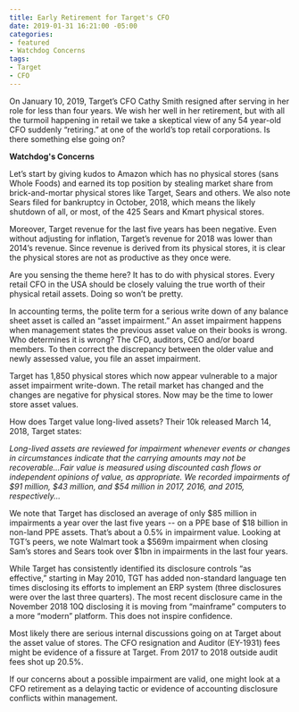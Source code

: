 ```yaml
---
title: Early Retirement for Target's CFO
date: 2019-01-31 16:21:00 -05:00
categories:
- featured
- Watchdog Concerns
tags:
- Target
- CFO
---
```


On January 10, 2019, Target’s CFO Cathy Smith resigned after serving in her role for less than four years.  We wish her well in her retirement, but with all the turmoil happening in retail we take a skeptical view of any 54 year-old CFO suddenly “retiring.” at one of the world’s top retail corporations.  Is there something else going on?

**Watchdog's Concerns**

Let’s start by giving kudos to Amazon which has no physical stores (sans Whole Foods) and  earned its top position by stealing market share from brick-and-mortar physical stores like Target, Sears and others.  We also note Sears filed for bankruptcy in October, 2018, which means the likely shutdown of all, or most, of the 425 Sears and Kmart physical stores.  

Moreover, Target revenue for the last five years has been negative.  Even without adjusting for inflation, Target’s revenue for 2018 was lower than 2014’s revenue.  Since revenue is derived from its physical stores, it is clear the physical stores are not as productive as they once were.

Are you sensing the theme here?  It has to do with physical stores.  Every retail CFO in the USA should be closely valuing the true worth of their physical retail assets.  Doing so won’t be pretty.

In accounting terms, the polite term for a serious write down of any balance sheet asset is called an “asset impairment.”  An asset impairment happens when management states the previous asset value on their books is wrong.  Who determines it is wrong?  The CFO, auditors, CEO and/or board members.    To then correct the discrepancy between the older value and newly assessed value, you file an asset impairment.

Target has 1,850 physical stores which now appear vulnerable to a major asset impairment write-down.  The retail market has changed and the changes are negative for physical stores.  Now may be the time to lower store asset values.

How does Target value long-lived assets?  Their 10k released March 14, 2018, Target states:

*Long-lived assets are reviewed for impairment whenever events or changes in circumstances indicate that the carrying amounts may not be recoverable…Fair value is measured using discounted cash flows or independent opinions of value, as appropriate. We recorded impairments of $91 million, $43 million, and $54 million in 2017, 2016, and 2015, respectively...*

We note that Target has disclosed an average of only $85 million in impairments a year over the last five years -- on a PPE base of $18 billion in non-land  PPE assets.  That’s about a 0.5% in impairment value.  Looking at TGT’s peers, we note Walmart took a $569m impairment when closing Sam’s stores and Sears took over $1bn in impairments in the last four years.

While Target has consistently identified its disclosure controls “as effective,” starting in May 2010, TGT has added non-standard language ten times disclosing its efforts to implement an ERP system (three disclosures were over the last three quarters). The most recent disclosure came in the November 2018 10Q disclosing it is moving from “mainframe” computers to a more “modern” platform.  This does not inspire confidence.

Most likely there are serious internal discussions going on at Target about the asset value of stores. The CFO resignation and Auditor (EY-1931) fees might be evidence of a fissure at Target.  From 2017 to 2018 outside audit fees shot up 20.5%.

If our concerns about a possible impairment are valid, one might look at a CFO retirement as a delaying tactic or evidence of accounting disclosure conflicts within management.